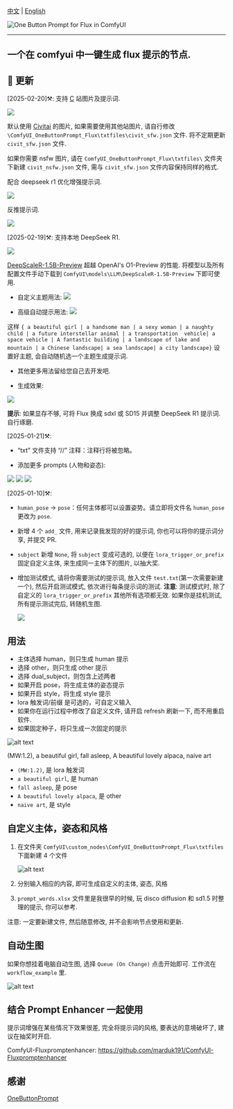 [中文](README.md) | [English](README-en.md)

![One Button Prompt for Flux in ComfyUI](https://github.com/billwuhao/ComfyUI_OneButtonPrompt_Flux/blob/master/images/example.png)

---

## 一个在 comfyui 中一键生成 flux 提示的节点.

## 📣 更新

[2025-02-20]⚒️: 支持 [C](https://civitai.com/images) 站图片及提示词. 

![](https://github.com/billwuhao/ComfyUI_OneButtonPrompt_Flux/blob/master/images/2025-02-23_00-40-23.png)

默认使用 [Civitai](https://civitai.com/images) 的图片, 如果需要使用其他站图片, 请自行修改 `\ComfyUI_OneButtonPrompt_Flux\txtfiles\civit_sfw.json` 文件. 将不定期更新 `civit_sfw.json` 文件.

如果你需要 nsfw 图片, 请在 `ComfyUI_OneButtonPrompt_Flux\txtfiles\` 文件夹下新建 `civit_nsfw.json` 文件, 需与 `civit_sfw.json` 文件内容保持同样的格式.

配合 deepseek r1 优化增强提示词.

![](https://github.com/billwuhao/ComfyUI_OneButtonPrompt_Flux/blob/master/images/2025-02-23_01-14-08.png)

反推提示词.

![](https://github.com/billwuhao/ComfyUI_OneButtonPrompt_Flux/blob/master/images/2025-02-23_01-37-50.png)

[2025-02-19]⚒️: 支持本地 DeepSeek R1. 

![](https://github.com/billwuhao/ComfyUI_OneButtonPrompt_Flux/blob/master/images/2025-02-19_10-32-16.png)

[DeepScaleR-1.5B-Preview](https://hf-mirror.com/agentica-org/DeepScaleR-1.5B-Preview) 超越 OpenAI's O1-Preview 的性能. 将模型以及所有配置文件手动下载到 `ComfyUI\models\LLM\DeepScaleR-1.5B-Preview` 下即可使用.

- 自定义主题用法:
![](https://github.com/billwuhao/ComfyUI_OneButtonPrompt_Flux/blob/master/images/2025-02-19_19-22-49.png)

- 高级自动提示用法:
![](https://github.com/billwuhao/ComfyUI_OneButtonPrompt_Flux/blob/master/images/2025-02-19_19-19-26.png)

这样 `{ a beautiful girl | a handsome man | a sexy woman | a naughty child | a future interstellar animal | a transportation  vehicle| a space vehicle | A fantastic building | a landscape of lake and mountain | a Chinese landscape| a sea landscape| a city landscape}` 设置好主题, 会自动随机选一个主题生成提示词.

- 其他更多用法留给您自己去开发吧.

- 生成效果:

![](https://github.com/billwuhao/ComfyUI_OneButtonPrompt_Flux/blob/master/images/2025-02-19_20-00-01.png)

**提示**: 如果显存不够, 可将 Flux 换成 sdxl 或 SD15 并调整 DeepSeek R1 提示词. 自行琢磨.


[2025-01-21]⚒️: 

- “txt” 文件支持 “//” 注释：注释行将被忽略。

- 添加更多 prompts (人物和姿态):

![](https://github.com/billwuhao/ComfyUI_OneButtonPrompt_Flux/blob/master/images/2025-01-25_22-47-23.png)
![](https://github.com/billwuhao/ComfyUI_OneButtonPrompt_Flux/blob/master/images/2025-01-25_22-49-40.png)
![](https://github.com/billwuhao/ComfyUI_OneButtonPrompt_Flux/blob/master/images/2025-01-25_22-58-00.png)


[2025-01-10]⚒️: 

- `human_pose` → `pose`：任何主体都可以设置姿势。请立即将文件名 `human_pose` 更改为 `pose`.

- 新增 4 个 `add_` 文件, 用来记录我发现的好的提示词, 你也可以将你的提示词分享, 并提交 PR.

- `subject` 新增 `None`, 将 `subject` 变成可选的, 以便在 `lora_trigger_or_prefix` 固定自定义主体, 来生成同一主体下的图片, 以抽大奖.

- 增加测试模式, 请将你需要测试的提示词, 放入文件 `test.txt`(第一次需要新建一个), 然后开启测试模式, 依次进行每条提示词的测试. **注意**: 测试模式时, 除了自定义的 `lora_trigger_or_prefix` 其他所有选项都无效. 如果你是挂机测试, 所有提示测试完后, 转随机生图.

  ![](https://github.com/billwuhao/ComfyUI_OneButtonPrompt_Flux/blob/master/images/2025-01-10_12-07-54.png)

## 用法

- 主体选择 human，则只生成 human 提示
- 选择 other，则只生成 other 提示
- 选择 dual_subject，则包含上述两者
- 如果开启 pose，将生成主体的姿态提示
- 如果开启 style，将生成 style 提示
- lora 触发词/前缀 是可选的，可自定义输入
- 如果你在运行过程中修改了自定义文件, 请开启 refresh 刷新一下, 而不用重启软件.
- 如果固定种子，将只生成一次固定的提示

![alt text](https://github.com/billwuhao/ComfyUI_OneButtonPrompt_Flux/blob/master/images/image-1.png)

(MW:1.2), a beautiful girl, fall asleep, A beautiful lovely alpaca, naive art

- `(MW:1.2)`, 是 lora 触发词
- `a beautiful girl`, 是 human
- `fall asleep`, 是 pose
- `A beautiful lovely alpaca`, 是 other
- `naive art`, 是 style

## 自定义主体，姿态和风格

1. 在文件夹 `ComfyUI\custom_nodes\ComfyUI_OneButtonPrompt_Flux\txtfiles` 下面新建 4 个文件

   ![alt text](https://github.com/billwuhao/ComfyUI_OneButtonPrompt_Flux/blob/master/images/image.png)

2. 分别输入相应的内容, 即可生成自定义的主体, 姿态, 风格

3. `prompt_words.xlsx` 文件里是我很早的时候, 玩 disco diffusion 和 sd1.5 时整理的提示, 你可以参考.

注意: 一定要新建文件, 然后随意修改, 并不会影响节点使用和更新.

## 自动生图

如果你想挂着电脑自动生图, 选择 `Queue (On Change)` 点击开始即可. 工作流在 `workflow_example` 里.

![alt text](https://github.com/billwuhao/ComfyUI_OneButtonPrompt_Flux/blob/master/images/image-2.png)

## 结合 Prompt Enhancer 一起使用

提示词增强在某些情况下效果很差, 完全将提示词的风格, 要表达的意境破坏了, 建议在抽奖时开启.

ComfyUI-Fluxpromptenhancer: https://github.com/marduk191/ComfyUI-Fluxpromptenhancer

## 感谢

[OneButtonPrompt](https://github.com/AIrjen/OneButtonPrompt)